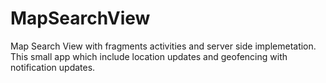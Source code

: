 # MapSearchView
Map Search View with fragments activities and server side implemetation.
This small app which include location updates and geofencing with notification updates.
